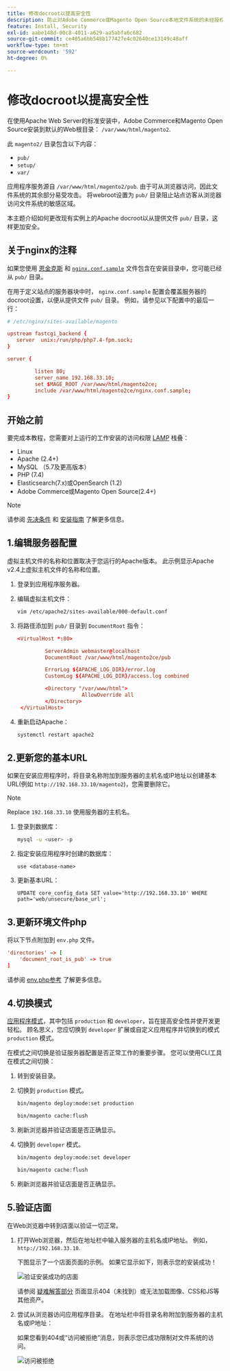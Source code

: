 ```yaml
---
title: 修改docroot以提高安全性
description: 防止对Adobe Commerce或Magento Open Source本地文件系统的未经授权的基于浏览器的访问。
feature: Install, Security
exl-id: aabe148d-00c8-4011-a629-aa5abfa6c682
source-git-commit: ce405a6bb548b177427e4c02640ce13149c48aff
workflow-type: tm+mt
source-wordcount: '592'
ht-degree: 0%

---
```


# 修改docroot以提高安全性

在使用Apache Web Server的标准安装中，Adobe Commerce和Magento Open Source安装到默认的Web根目录： `/var/www/html/magento2`.

此 `magento2/` 目录包含以下内容：

- `pub/`
- `setup/`
- `var/`

应用程序服务源自 `/var/www/html/magento2/pub`. 由于可从浏览器访问，因此文件系统的其余部分易受攻击。
将webroot设置为 `pub/` 目录阻止站点访客从浏览器访问文件系统的敏感区域。

本主题介绍如何更改现有实例上的Apache docroot以从提供文件 `pub/` 目录，这样更加安全。

## 关于nginx的注释

如果您使用 [恩金克斯](../prerequisites/web-server/nginx.md) 和 [`nginx.conf.sample`](https://github.com/magento/magento2/blob/2.4/nginx.conf.sample) 文件包含在安装目录中，您可能已经从 `pub/` 目录。

在用于定义站点的服务器块中时， `nginx.conf.sample` 配置会覆盖服务器的docroot设置，以便从提供文件 `pub/` 目录。 例如，请参见以下配置中的最后一行：

```conf
# /etc/nginx/sites-available/magento

upstream fastcgi_backend {
   server  unix:/run/php/php7.4-fpm.sock;
}

server {

         listen 80;
         server_name 192.168.33.10;
         set $MAGE_ROOT /var/www/html/magento2ce;
         include /var/www/html/magento2ce/nginx.conf.sample;
}
```

## 开始之前

要完成本教程，您需要对上运行的工作安装的访问权限 [LAMP](https://en.wikipedia.org/wiki/LAMP_(software_bundle)) 栈叠：

- Linux
- Apache (2.4+)
- MySQL （5.7及更高版本）
- PHP (7.4)
- Elasticsearch(7.x)或OpenSearch (1.2)
- Adobe Commerce或Magento Open Source(2.4+)

>[!NOTE]
>
>请参阅 [先决条件](../prerequisites/overview.md) 和 [安装指南](../overview.md) 了解更多信息。

## 1.编辑服务器配置

虚拟主机文件的名称和位置取决于您运行的Apache版本。 此示例显示Apache v2.4上虚拟主机文件的名称和位置。

1. 登录到应用程序服务器。
1. 编辑虚拟主机文件：

   ```bash
   vim /etc/apache2/sites-available/000-default.conf
   ```

1. 将路径添加到 `pub/` 目录到 `DocumentRoot` 指令：

   ```conf
   <VirtualHost *:80>
   
            ServerAdmin webmaster@localhost
            DocumentRoot /var/www/html/magento2ce/pub
   
            ErrorLog ${APACHE_LOG_DIR}/error.log
            CustomLog ${APACHE_LOG_DIR}/access.log combined
   
            <Directory "/var/www/html">
                        AllowOverride all
            </Directory>
    </VirtualHost>
   ```

1. 重新启动Apache：

   ```bash
   systemctl restart apache2
   ```

## 2.更新您的基本URL

如果在安装应用程序时，将目录名称附加到服务器的主机名或IP地址以创建基本URL(例如 `http://192.168.33.10/magento2`)，您需要删除它。

>[!NOTE]
>
>Replace `192.168.33.10` 使用服务器的主机名。

1. 登录到数据库：

   ```bash
   mysql -u <user> -p
   ```

1. 指定安装应用程序时创建的数据库：

   ```shell
   use <database-name>
   ```

1. 更新基本URL：

   ```shell
   UPDATE core_config_data SET value='http://192.168.33.10' WHERE path='web/unsecure/base_url';
   ```

## 3.更新环境文件php

将以下节点附加到 `env.php` 文件。

```conf
'directories' => [
    'document_root_is_pub' => true
]
```

请参阅 [env.php参考](../../configuration/reference/config-reference-envphp.md) 了解更多信息。

## 4.切换模式

[应用程序模式](../../configuration/bootstrap/application-modes.md)，其中包括 `production` 和 `developer`，旨在提高安全性并使开发更轻松。 顾名思义，您应切换到 `developer` 扩展或自定义应用程序并切换到的模式 `production` 模式。

在模式之间切换是验证服务器配置是否正常工作的重要步骤。 您可以使用CLI工具在模式之间切换：

1. 转到安装目录。
1. 切换到 `production` 模式。

   ```bash
   bin/magento deploy:mode:set production
   ```

   ```bash
   bin/magento cache:flush
   ```

1. 刷新浏览器并验证店面是否正确显示。
1. 切换到 `developer` 模式。

   ```bash
   bin/magento deploy:mode:set developer
   ```

   ```bash
   bin/magento cache:flush
   ```

1. 刷新浏览器并验证店面是否正确显示。

## 5.验证店面

在Web浏览器中转到店面以验证一切正常。

1. 打开Web浏览器，然后在地址栏中输入服务器的主机名或IP地址。 例如， `http://192.168.33.10`.

   下图显示了一个店面页面的示例。 如果它显示如下，则表示您的安装成功！

   ![验证安装成功的店面](../../assets/installation/install-success_store.png)

   请参阅 [疑难解答部分](https://support.magento.com/hc/en-us/articles/360032994352) 页面显示404（未找到）或无法加载图像、CSS和JS等其他资产。

1. 尝试从浏览器访问应用程序目录。 在地址栏中将目录名称附加到服务器的主机名或IP地址：

   如果您看到404或“访问被拒绝”消息，则表示您已成功限制对文件系统的访问。

   ![访问被拒绝](../../assets/installation/access-denied.png)
